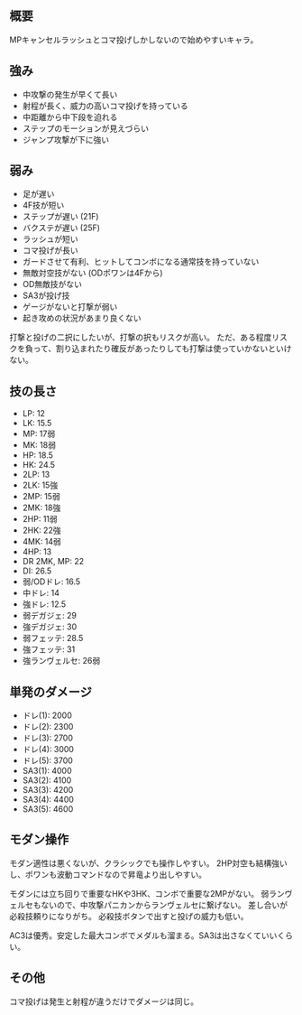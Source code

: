 ## 概要

MPキャンセルラッシュとコマ投げしかしないので始めやすいキャラ。

## 強み

- 中攻撃の発生が早くて長い
- 射程が長く、威力の高いコマ投げを持っている
- 中距離から中下段を迫れる
- ステップのモーションが見えづらい
- ジャンプ攻撃が下に強い

## 弱み

- 足が遅い
- 4F技が短い
- ステップが遅い (21F)
- バクステが遅い (25F)
- ラッシュが短い
- コマ投げが長い
- ガードさせて有利、ヒットしてコンボになる通常技を持っていない
- 無敵対空技がない (ODポワンは4Fから)
- OD無敵技がない
- SA3が投げ技
- ゲージがないと打撃が弱い
- 起き攻めの状況があまり良くない

打撃と投げの二択にしたいが、打撃の択もリスクが高い。
ただ、ある程度リスクを負って、割り込まれたり確反があったりしても打撃は使っていかないといけない。

## 技の長さ

- LP: 12
- LK: 15.5
- MP: 17弱
- MK: 18弱
- HP: 18.5
- HK: 24.5
- 2LP: 13
- 2LK: 15強
- 2MP: 15弱
- 2MK: 18強
- 2HP: 11弱
- 2HK: 22強
- 4MK: 14弱
- 4HP: 13
- DR 2MK, MP: 22
- DI: 26.5
- 弱/ODドレ: 16.5
- 中ドレ: 14
- 強ドレ: 12.5
- 弱デガジェ: 29
- 強デガジェ: 30
- 弱フェッテ: 28.5
- 強フェッテ: 31
- 強ランヴェルセ: 26弱

## 単発のダメージ

- ドレ(1): 2000
- ドレ(2): 2300
- ドレ(3): 2700
- ドレ(4): 3000
- ドレ(5): 3700
- SA3(1): 4000
- SA3(2): 4100
- SA3(3): 4200
- SA3(4): 4400
- SA3(5): 4600

## モダン操作

モダン適性は悪くないが、クラシックでも操作しやすい。
2HP対空も結構強いし、ポワンも波動コマンドなので昇竜より出しやすい。

モダンには立ち回りで重要なHKや3HK、コンボで重要な2MPがない。
弱ランヴェルセもないので、中攻撃パニカンからランヴェルセに繋げない。
差し合いが必殺技頼りになりがち。
必殺技ボタンで出すと投げの威力も低い。

AC3は優秀。安定した最大コンボでメダルも溜まる。SA3は出さなくていいくらい。

## その他

コマ投げは発生と射程が違うだけでダメージは同じ。
